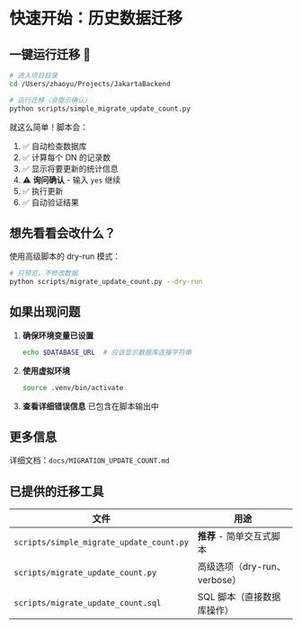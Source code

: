 # 快速开始：历史数据迁移

## 一键运行迁移 🚀

```bash
# 进入项目目录
cd /Users/zhaoyu/Projects/JakartaBackend

# 运行迁移（会提示确认）
python scripts/simple_migrate_update_count.py
```

就这么简单！脚本会：
1. ✅ 自动检查数据库
2. ✅ 计算每个 DN 的记录数
3. ✅ 显示将要更新的统计信息
4. ⚠️  **询问确认** - 输入 `yes` 继续
5. ✅ 执行更新
6. ✅ 自动验证结果

## 想先看看会改什么？

使用高级脚本的 dry-run 模式：

```bash
# 只预览，不修改数据
python scripts/migrate_update_count.py --dry-run
```

## 如果出现问题

1. **确保环境变量已设置**
   ```bash
   echo $DATABASE_URL  # 应该显示数据库连接字符串
   ```

2. **使用虚拟环境**
   ```bash
   source .venv/bin/activate
   ```

3. **查看详细错误信息**
   已包含在脚本输出中

## 更多信息

详细文档：`docs/MIGRATION_UPDATE_COUNT.md`

## 已提供的迁移工具

| 文件 | 用途 |
|------|------|
| `scripts/simple_migrate_update_count.py` | **推荐** - 简单交互式脚本 |
| `scripts/migrate_update_count.py` | 高级选项（dry-run、verbose） |
| `scripts/migrate_update_count.sql` | SQL 脚本（直接数据库操作） |

